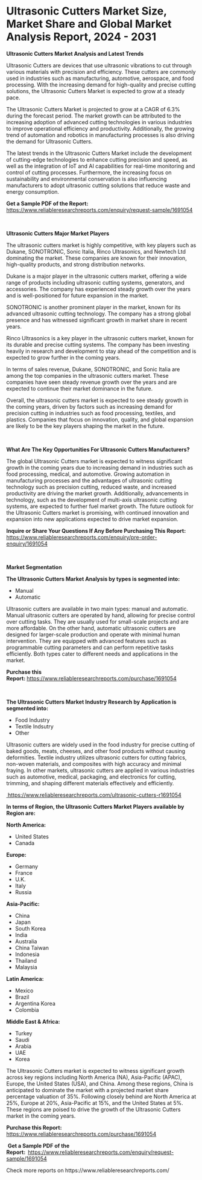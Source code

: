 <p><h1>Ultrasonic Cutters Market Size, Market Share and Global Market Analysis Report, 2024 - 2031</h1></p><p><strong>Ultrasonic Cutters Market Analysis and Latest Trends</strong></p>
<p><p>Ultrasonic Cutters are devices that use ultrasonic vibrations to cut through various materials with precision and efficiency. These cutters are commonly used in industries such as manufacturing, automotive, aerospace, and food processing. With the increasing demand for high-quality and precise cutting solutions, the Ultrasonic Cutters Market is expected to grow at a steady pace.</p><p>The Ultrasonic Cutters Market is projected to grow at a CAGR of 6.3% during the forecast period. The market growth can be attributed to the increasing adoption of advanced cutting technologies in various industries to improve operational efficiency and productivity. Additionally, the growing trend of automation and robotics in manufacturing processes is also driving the demand for Ultrasonic Cutters.</p><p>The latest trends in the Ultrasonic Cutters Market include the development of cutting-edge technologies to enhance cutting precision and speed, as well as the integration of IoT and AI capabilities for real-time monitoring and control of cutting processes. Furthermore, the increasing focus on sustainability and environmental conservation is also influencing manufacturers to adopt ultrasonic cutting solutions that reduce waste and energy consumption.</p></p>
<p><strong>Get a Sample PDF of the Report:&nbsp;</strong> <a href="https://www.reliableresearchreports.com/enquiry/request-sample/1691054">https://www.reliableresearchreports.com/enquiry/request-sample/1691054</a></p>
<p>&nbsp;</p>
<p><strong>Ultrasonic Cutters Major Market Players</strong></p>
<p><p>The ultrasonic cutters market is highly competitive, with key players such as Dukane, SONOTRONIC, Sonic Italia, Rinco Ultrasonics, and Newtech Ltd dominating the market. These companies are known for their innovation, high-quality products, and strong distribution networks.</p><p>Dukane is a major player in the ultrasonic cutters market, offering a wide range of products including ultrasonic cutting systems, generators, and accessories. The company has experienced steady growth over the years and is well-positioned for future expansion in the market.</p><p>SONOTRONIC is another prominent player in the market, known for its advanced ultrasonic cutting technology. The company has a strong global presence and has witnessed significant growth in market share in recent years.</p><p>Rinco Ultrasonics is a key player in the ultrasonic cutters market, known for its durable and precise cutting systems. The company has been investing heavily in research and development to stay ahead of the competition and is expected to grow further in the coming years.</p><p>In terms of sales revenue, Dukane, SONOTRONIC, and Sonic Italia are among the top companies in the ultrasonic cutters market. These companies have seen steady revenue growth over the years and are expected to continue their market dominance in the future.</p><p>Overall, the ultrasonic cutters market is expected to see steady growth in the coming years, driven by factors such as increasing demand for precision cutting in industries such as food processing, textiles, and plastics. Companies that focus on innovation, quality, and global expansion are likely to be the key players shaping the market in the future.</p></p>
<p>&nbsp;</p>
<p><strong>What Are The Key Opportunities For Ultrasonic Cutters Manufacturers?</strong></p>
<p><p>The global Ultrasonic Cutters market is expected to witness significant growth in the coming years due to increasing demand in industries such as food processing, medical, and automotive. Growing automation in manufacturing processes and the advantages of ultrasonic cutting technology such as precision cutting, reduced waste, and increased productivity are driving the market growth. Additionally, advancements in technology, such as the development of multi-axis ultrasonic cutting systems, are expected to further fuel market growth. The future outlook for the Ultrasonic Cutters market is promising, with continued innovation and expansion into new applications expected to drive market expansion.</p></p>
<p><strong>Inquire or Share Your Questions If Any Before Purchasing This Report:</strong> <a href="https://www.reliableresearchreports.com/enquiry/pre-order-enquiry/1691054">https://www.reliableresearchreports.com/enquiry/pre-order-enquiry/1691054</a></p>
<p>&nbsp;</p>
<p><strong>Market Segmentation</strong></p>
<p><strong>The Ultrasonic Cutters Market Analysis by types is segmented into:</strong></p>
<p><ul><li>Manual</li><li>Automatic</li></ul></p>
<p><p>Ultrasonic cutters are available in two main types: manual and automatic. Manual ultrasonic cutters are operated by hand, allowing for precise control over cutting tasks. They are usually used for small-scale projects and are more affordable. On the other hand, automatic ultrasonic cutters are designed for larger-scale production and operate with minimal human intervention. They are equipped with advanced features such as programmable cutting parameters and can perform repetitive tasks efficiently. Both types cater to different needs and applications in the market.</p></p>
<p><strong>Purchase this Report:&nbsp;</strong><a href="https://www.reliableresearchreports.com/purchase/1691054">https://www.reliableresearchreports.com/purchase/1691054</a></p>
<p>&nbsp;</p>
<p><strong>The Ultrasonic Cutters Market Industry Research by Application is segmented into:</strong></p>
<p><ul><li>Food Industry</li><li>Textile Indsutry</li><li>Other</li></ul></p>
<p><p>Ultrasonic cutters are widely used in the food industry for precise cutting of baked goods, meats, cheeses, and other food products without causing deformities. Textile industry utilizes ultrasonic cutters for cutting fabrics, non-woven materials, and composites with high accuracy and minimal fraying. In other markets, ultrasonic cutters are applied in various industries such as automotive, medical, packaging, and electronics for cutting, trimming, and shaping different materials effectively and efficiently.</p></p>
<p><a href="https://www.reliableresearchreports.com/ultrasonic-cutters-r1691054">&nbsp;https://www.reliableresearchreports.com/ultrasonic-cutters-r1691054</a></p>
<p><strong>In terms of Region, the Ultrasonic Cutters Market Players available by Region are:</strong></p>
<p>
    <p> <strong> North America: </strong>
        <ul>
            <li>United States</li>
            <li>Canada</li>
        </ul>
        </p> 
    <p> <strong> Europe: </strong>
        <ul>
            <li>Germany</li>
            <li>France</li>
            <li>U.K.</li>
            <li>Italy</li>
            <li>Russia</li>
        </ul>
        </p> 
    <p> <strong> Asia-Pacific: </strong>
        <ul>
            <li>China</li>
            <li>Japan</li>
            <li>South Korea</li>
            <li>India</li>
            <li>Australia</li>
            <li>China Taiwan</li>
            <li>Indonesia</li>
            <li>Thailand</li>
            <li>Malaysia</li>
        </ul>
        </p> 
    <p> <strong> Latin America: </strong>
        <ul>
            <li>Mexico</li>
            <li>Brazil</li>
            <li>Argentina Korea</li>
            <li>Colombia</li>
        </ul>
        </p> 
    <p> <strong> Middle East & Africa: </strong>
        <ul>
            <li>Turkey</li>
            <li>Saudi</li>
            <li>Arabia</li>
            <li>UAE</li>
            <li>Korea</li>
        </ul>
    </p>
    </p>
<p><p>The Ultrasonic Cutters market is expected to witness significant growth across key regions including North America (NA), Asia-Pacific (APAC), Europe, the United States (USA), and China. Among these regions, China is anticipated to dominate the market with a projected market share percentage valuation of 35%. Following closely behind are North America at 25%, Europe at 20%, Asia-Pacific at 15%, and the United States at 5%. These regions are poised to drive the growth of the Ultrasonic Cutters market in the coming years.</p></p>
<p><strong>Purchase this Report: </strong><a href="https://www.reliableresearchreports.com/purchase/1691054">https://www.reliableresearchreports.com/purchase/1691054</a></p>
<p>&nbsp;<strong>Get a Sample PDF of the Report:&nbsp;&nbsp;</strong><a href="https://www.reliableresearchreports.com/enquiry/request-sample/1691054">https://www.reliableresearchreports.com/enquiry/request-sample/1691054</a></p>
<p><strong></strong></p>
<p>Check more reports on https://www.reliableresearchreports.com/</p>